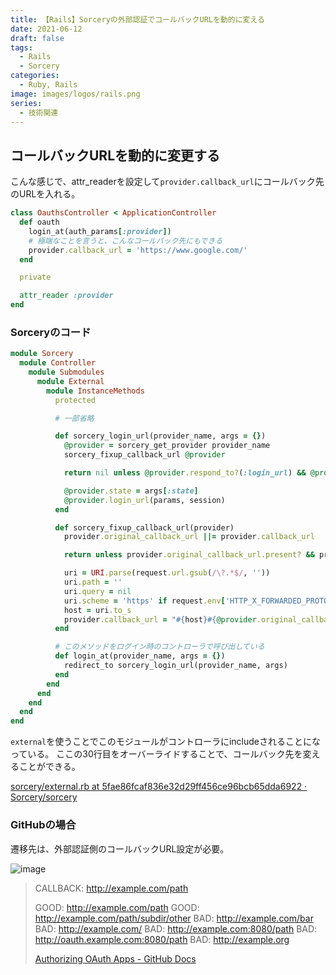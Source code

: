 ```yaml
---
title: 【Rails】Sorceryの外部認証でコールバックURLを動的に変える
date: 2021-06-12
draft: false
tags:
  - Rails
  - Sorcery
categories:
  - Ruby, Rails
image: images/logos/rails.png
series:
  - 技術関連
---
```


## コールバックURLを動的に変更する

こんな感じで、attr_readerを設定して`provider.callback_url`にコールバック先のURLを入れる。

```rb
class OauthsController < ApplicationController
  def oauth
    login_at(auth_params[:provider])
    # 極端なことを言うと、こんなコールバック先にもできる
    provider.callback_url = 'https://www.google.com/'
  end

  private

  attr_reader :provider
end
```

### Sorceryのコード

```rb
module Sorcery
  module Controller
    module Submodules
      module External
        module InstanceMethods
          protected

          # 一部省略

          def sorcery_login_url(provider_name, args = {})
            @provider = sorcery_get_provider provider_name
            sorcery_fixup_callback_url @provider

            return nil unless @provider.respond_to?(:login_url) && @provider.has_callback?

            @provider.state = args[:state]
            @provider.login_url(params, session)
          end

          def sorcery_fixup_callback_url(provider)
            provider.original_callback_url ||= provider.callback_url

            return unless provider.original_callback_url.present? && provider.original_callback_url[0] == '/'

            uri = URI.parse(request.url.gsub(/\?.*$/, ''))
            uri.path = ''
            uri.query = nil
            uri.scheme = 'https' if request.env['HTTP_X_FORWARDED_PROTO'] == 'https'
            host = uri.to_s
            provider.callback_url = "#{host}#{@provider.original_callback_url}"
          end

          # このメソッドをログイン時のコントローラで呼び出している
          def login_at(provider_name, args = {})
            redirect_to sorcery_login_url(provider_name, args)
          end
        end
      end
    end
  end
end
```

`external`を使うことでこのモジュールがコントローラにincludeされることになっている。
ここの30行目をオーバーライドすることで、コールバック先を変えることができる。

[sorcery/external\.rb at 5fae86fcaf836e32d29ff456ce96bcb65dda6922 · Sorcery/sorcery](https://github.com/Sorcery/sorcery/blob/5fae86fcaf836e32d29ff456ce96bcb65dda6922/lib/sorcery/controller/submodules/external.rb)


### GitHubの場合

遷移先は、外部認証側のコールバックURL設定が必要。

![image](https://user-images.githubusercontent.com/44717752/121764266-abe20900-cb7d-11eb-8de4-b101986cf2f5.png)

> CALLBACK: http://example.com/path
>
> GOOD: http://example.com/path
GOOD: http://example.com/path/subdir/other
BAD:  http://example.com/bar
BAD:  http://example.com/
BAD:  http://example.com:8080/path
BAD:  http://oauth.example.com:8080/path
BAD:  http://example.org
>
> [Authorizing OAuth Apps \- GitHub Docs](https://docs.github.com/en/developers/apps/building-oauth-apps/authorizing-oauth-apps#redirect-urls)
